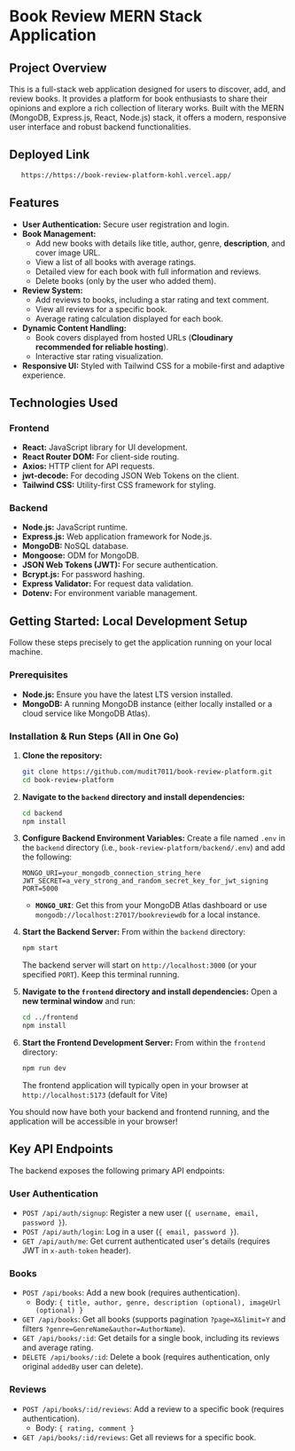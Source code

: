 # Book Review MERN Stack Application

## Project Overview

This is a full-stack web application designed for users to discover, add, and review books. It provides a platform for book enthusiasts to share their opinions and explore a rich collection of literary works. Built with the MERN (MongoDB, Express.js, React, Node.js) stack, it offers a modern, responsive user interface and robust backend functionalities.

## Deployed Link

 ```bash
    https://https://book-review-platform-kohl.vercel.app/
```


## Features

*   **User Authentication:** Secure user registration and login.
*   **Book Management:**
    *   Add new books with details like title, author, genre, **description**, and cover image URL.
    *   View a list of all books with average ratings.
    *   Detailed view for each book with full information and reviews.
    *   Delete books (only by the user who added them).
*   **Review System:**
    *   Add reviews to books, including a star rating and text comment.
    *   View all reviews for a specific book.
    *   Average rating calculation displayed for each book.
*   **Dynamic Content Handling:**
    *   Book covers displayed from hosted URLs (**Cloudinary recommended for reliable hosting**).
    *   Interactive star rating visualization.
*   **Responsive UI:** Styled with Tailwind CSS for a mobile-first and adaptive experience.

## Technologies Used

### Frontend
*   **React:** JavaScript library for UI development.
*   **React Router DOM:** For client-side routing.
*   **Axios:** HTTP client for API requests.
*   **jwt-decode:** For decoding JSON Web Tokens on the client.
*   **Tailwind CSS:** Utility-first CSS framework for styling.

### Backend
*   **Node.js:** JavaScript runtime.
*   **Express.js:** Web application framework for Node.js.
*   **MongoDB:** NoSQL database.
*   **Mongoose:** ODM for MongoDB.
*   **JSON Web Tokens (JWT):** For secure authentication.
*   **Bcrypt.js:** For password hashing.
*   **Express Validator:** For request data validation.
*   **Dotenv:** For environment variable management.

## Getting Started: Local Development Setup

Follow these steps precisely to get the application running on your local machine.

### Prerequisites

*   **Node.js:** Ensure you have the latest LTS version installed.
*   **MongoDB:** A running MongoDB instance (either locally installed or a cloud service like MongoDB Atlas).

### Installation & Run Steps (All in One Go)

1.  **Clone the repository:**
    ```bash
    git clone https://github.com/mudit7011/book-review-platform.git
    cd book-review-platform
    ```

2.  **Navigate to the `backend` directory and install dependencies:**
    ```bash
    cd backend
    npm install
    ```

3.  **Configure Backend Environment Variables:**
    Create a file named `.env` in the `backend` directory (i.e., `book-review-platform/backend/.env`) and add the following:
    ```env
    MONGO_URI=your_mongodb_connection_string_here
    JWT_SECRET=a_very_strong_and_random_secret_key_for_jwt_signing
    PORT=5000
    ```
    *   **`MONGO_URI`**: Get this from your MongoDB Atlas dashboard or use `mongodb://localhost:27017/bookreviewdb` for a local instance.

4.  **Start the Backend Server:**
    From within the `backend` directory:
    ```bash
    npm start
    ```
    The backend server will start on `http://localhost:3000` (or your specified `PORT`). Keep this terminal running.

5.  **Navigate to the `frontend` directory and install dependencies:**
    Open a **new terminal window** and run:
    ```bash
    cd ../frontend 
    npm install
    ```

6.  **Start the Frontend Development Server:**
    From within the `frontend` directory:
    ```bash
    npm run dev
    ```
    The frontend application will typically open in your browser at `http://localhost:5173` (default for Vite)

You should now have both your backend and frontend running, and the application will be accessible in your browser!

## Key API Endpoints

The backend exposes the following primary API endpoints:

### User Authentication
*   `POST /api/auth/signup`: Register a new user (`{ username, email, password }`).
*   `POST /api/auth/login`: Log in a user (`{ email, password }`).
*   `GET /api/auth/me`: Get current authenticated user's details (requires JWT in `x-auth-token` header).

### Books
*   `POST /api/books`: Add a new book (requires authentication).
    *   Body: `{ title, author, genre, description (optional), imageUrl (optional) }`
*   `GET /api/books`: Get all books (supports pagination `?page=X&limit=Y` and filters `?genre=GenreName&author=AuthorName`).
*   `GET /api/books/:id`: Get details for a single book, including its reviews and average rating.
*   `DELETE /api/books/:id`: Delete a book (requires authentication, only original `addedBy` user can delete).

### Reviews
*   `POST /api/books/:id/reviews`: Add a review to a specific book (requires authentication).
    *   Body: `{ rating, comment }`
*   `GET /api/books/:id/reviews`: Get all reviews for a specific book.

